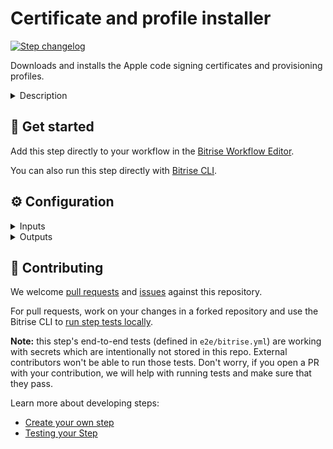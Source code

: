 # Certificate and profile installer

[![Step changelog](https://shields.io/github/v/release/bitrise-steplib/steps-certificate-and-profile-installer?include_prereleases&label=changelog&color=blueviolet)](https://github.com/bitrise-steplib/steps-certificate-and-profile-installer/releases)

Downloads and installs the Apple code signing certificates and provisioning profiles.

<details>
<summary>Description</summary>

The Step installs those .p12 certificate files and provisioning profiles that you uploaded to your app's **Code Signing** tab. You can upload multiple versions of any code signing file.

### Configuring the Step

By default, the Step requires no configuration. To be able to use it, you only need to upload a .p12 certificate and a matching provisioning profile to the **Code signing** tab.

However, if your certificates have passphrases, you need to make sure that passphrase is available for the Step.

1. Create a [Secret Env Var](https://devcenter.bitrise.io/builds/env-vars-secret-env-vars/) that contains the passphrase.
1. Insert that Secret to the **Certificate passphrase** input.

Similarly, you can set the path to the Keychain that should be used in the **Keychain path** input, and set a password for the Keychain in the **Keychain's password** input.

### Troubleshooting

In the case of most code signing issues, it's the **Xcode Archive & Export for iOS** Step that fails, not this one. If this Step fails, there's a couple of things you can do first.

- Check the certificate passphrase, the Keychain path and the Keychain password.
- Make sure you uploaded the required code signing files.

### Useful links
- [iOS code signing](https://devcenter.bitrise.io/code-signing/ios-code-signing/code-signing-index/)
- [iOS deployment](https://devcenter.bitrise.io/deploy/ios-deploy/ios-deploy-index/)

### Related Steps
- [iOS Auto Provision](https://www.bitrise.io/integrations/steps/ios-auto-provision)
- [Xcode Archive & Export for iOS](https://www.bitrise.io/integrations/steps/xcode-archive)
- [Deploy to iTunesConnect](https://www.bitrise.io/integrations/steps/deploy-to-itunesconnect-deliver)
</details>

## 🧩 Get started

Add this step directly to your workflow in the [Bitrise Workflow Editor](https://devcenter.bitrise.io/steps-and-workflows/steps-and-workflows-index/).

You can also run this step directly with [Bitrise CLI](https://github.com/bitrise-io/bitrise).

## ⚙️ Configuration

<details>
<summary>Inputs</summary>

| Key | Description | Flags | Default |
| --- | --- | --- | --- |
| `certificate_url` | URL of the certificate to download. Multiple URLs can be specified, separated by a pipe (`\|`) character.  You can specify a local path as well, using the `file://` scheme. For example `file://./Cert.p12`  | sensitive | `$BITRISE_CERTIFICATE_URL` |
| `certificate_passphrase` | Certificate passphrase. Multiple passphrases can be specified, separated by a pipe character (`\|`).  Specified Certificate passphrase count should match the count of the certificate urls. Pipe characters in passphrases are not supported.  Format example:  - 1 certificate provided with passphrase: `PASS` - 1 certificate provided without passphrase: `` - 3 certificates provided, none of them has passphrase: `\|\|` - 3 certificates provided, only the 2. one has passphrase: `\|PASS\|`  | sensitive | `$BITRISE_CERTIFICATE_PASSPHRASE` |
| `provisioning_profile_url` | URL of the provisioning profile to download. Multiple URLs can be specified, separated by a pipe (`\|`) character.  You can specify a local path as well, using the `file://` scheme. For example `file://./BuildAnything.mobileprovision`  | sensitive | `$BITRISE_PROVISION_URL` |
| `keychain_path` | Path to the Keychain where the code signing certificates will be installed. | required | `$HOME/Library/Keychains/login.keychain` |
| `keychain_password` | Password for the provided Keychain. | required, sensitive | `$BITRISE_KEYCHAIN_PASSWORD` |
| `install_defaults` | Installs default (Bitrise) Wildcard Provisioning Profile and Codesign Certificate for testing. |  | `yes` |
| `default_certificate_url` | URL of the default certificate.  You can specify a local path as well, using the `file://` scheme. For example `file://./Cert.p12`  | sensitive | `$BITRISE_DEFAULT_CERTIFICATE_URL` |
| `default_certificate_passphrase` | Passphrase of the default Certificate.  | sensitive | `$BITRISE_DEFAULT_CERTIFICATE_PASSPHRASE` |
| `default_provisioning_profile_url` | URL of the default provisioning profile to download.  You can specify a local path as well, using the `file://` scheme. For example `file://./BuildAnything.mobileprovision`  | sensitive | `$BITRISE_DEFAULT_PROVISION_URL` |
| `verbose` | Enable logging additional information for troubleshooting | required | `false` |
</details>

<details>
<summary>Outputs</summary>
There are no outputs defined in this step
</details>

## 🙋 Contributing

We welcome [pull requests](https://github.com/bitrise-steplib/steps-certificate-and-profile-installer/pulls) and [issues](https://github.com/bitrise-steplib/steps-certificate-and-profile-installer/issues) against this repository.

For pull requests, work on your changes in a forked repository and use the Bitrise CLI to [run step tests locally](https://devcenter.bitrise.io/bitrise-cli/run-your-first-build/).

**Note:** this step's end-to-end tests (defined in `e2e/bitrise.yml`) are working with secrets which are intentionally not stored in this repo. External contributors won't be able to run those tests. Don't worry, if you open a PR with your contribution, we will help with running tests and make sure that they pass.

Learn more about developing steps:

- [Create your own step](https://devcenter.bitrise.io/contributors/create-your-own-step/)
- [Testing your Step](https://devcenter.bitrise.io/contributors/testing-and-versioning-your-steps/)
